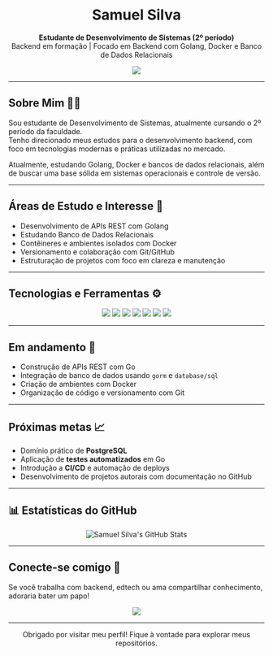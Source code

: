 <h1 align="center">Samuel Silva</h1>

<p align="center">
  <strong>Estudante de Desenvolvimento de Sistemas (2º período)</strong><br/>
  Backend em formação | Focado em Backend com Golang, Docker e Banco de Dados Relacionais
</p>

<p align="center">
  <a href="https://www.linkedin.com/in/samuel-nascimento-05b94a263">
    <img src="https://img.shields.io/badge/LinkedIn-Connect-blue?style=flat-square&logo=linkedin">
  </a>
  
</p>

---

## Sobre Mim 🧑‍💻

Sou estudante de Desenvolvimento de Sistemas, atualmente cursando o 2º período da faculdade.  
Tenho direcionado meus estudos para o desenvolvimento backend, com foco em tecnologias modernas e práticas utilizadas no mercado.

Atualmente, estudando Golang, Docker e bancos de dados relacionais, além de buscar uma base sólida em sistemas operacionais e controle de versão.

---

##  Áreas de Estudo e Interesse 🧠

- Desenvolvimento de APIs REST com Golang
- Estudando Banco de Dados Relacionais
- Contêineres e ambientes isolados com Docker
- Versionamento e colaboração com Git/GitHub
- Estruturação de projetos com foco em clareza e manutenção

---

## Tecnologias e Ferramentas ⚙️ 

<p align="center">
  <img src="https://img.shields.io/badge/Golang-00ADD8?style=for-the-badge&logo=go&logoColor=white"/>
  <img src="https://img.shields.io/badge/MySQL-005C84?style=for-the-badge&logo=mysql&logoColor=white"/>
  <img src="https://img.shields.io/badge/PostgreSQL-4169E1?style=for-the-badge&logo=postgresql&logoColor=white"/>
  <img src="https://img.shields.io/badge/Docker-2496ED?style=for-the-badge&logo=docker&logoColor=white"/>
  <img src="https://img.shields.io/badge/Linux-FCC624?style=for-the-badge&logo=linux&logoColor=black"/>
  <img src="https://img.shields.io/badge/Git-F05032?style=for-the-badge&logo=git&logoColor=white"/>
  <img src="https://img.shields.io/badge/VSCode-007ACC?style=for-the-badge&logo=visualstudiocode&logoColor=white"/>
</p>

---

##  Em andamento 🚧

- Construção de APIs REST com Go  
- Integração de banco de dados usando `gorm` e `database/sql`  
- Criação de ambientes com Docker  
- Organização de código e versionamento com Git

---

##  Próximas metas 📈

- Domínio prático de **PostgreSQL**  
- Aplicação de **testes automatizados** em Go  
- Introdução a **CI/CD** e automação de deploys  
- Desenvolvimento de projetos autorais com documentação no GitHub

---

## 📊 Estatísticas do GitHub

<p align="center">
  <img src="https://github-readme-stats.vercel.app/api?username=samuelsilva&show_icons=true&theme=dark&count_private=true" alt="Samuel Silva's GitHub Stats" />
</p>

---

##  Conecte-se comigo 🤝

Se você trabalha com backend, edtech ou ama compartilhar conhecimento, adoraria bater um papo!

<p align="center">
  <a href="https://www.linkedin.com/in/samuel-nascimento-05b94a263">
    <img src="https://img.shields.io/badge/Conectar%20no%20LinkedIn-0077B5?style=for-the-badge&logo=linkedin&logoColor=white"/>
  </a>
</p>

---

<p align="center">Obrigado por visitar meu perfil! Fique à vontade para explorar meus repositórios.</p>
